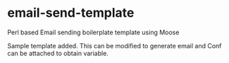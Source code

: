 # email-send-template
Perl based Email sending boilerplate template using Moose 

Sample template added.
This can be modified to generate email and Conf can be attached to obtain variable.

